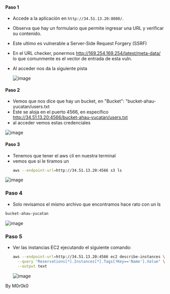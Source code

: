 #### **Paso 1**
- Accede a la aplicación en `http://34.51.13.20:8080/`.
- Observa que hay un formulario que permite ingresar una URL y verificar su contenido.
- Este ultimo es vulnerable a Server-Side Request Forgery (SSRF)
- En el URL checker, ponermos http://169.254.169.254/latest/meta-data/ lo que comunmente es el vector de entrada de esta vuln.
- Al acceder nos da la siguiente pista
  
  ![image](https://github.com/user-attachments/assets/07ee8a90-8731-41e3-9f2c-895f4c3673f4)



#### **Paso 2**
- Vemos que nos dice que hay un bucket, en "Bucket": "bucket-ahau-yucatan/users.txt
- Este se aloja en el puerto 4566, en especifico http://34.51.13.20:4566/bucket-ahau-yucatan/users.txt
- al acceder vemos estas credenciales

![image](https://github.com/user-attachments/assets/bf965be2-8bca-451a-a51a-0b0b6c6d34fa)


#### **Paso 3**
- Tenemos que tener el aws cli en nuestra terminal
- vemos que si le tiramos un
  ```bash
  aws --endpoint-url=http://34.51.13.20:4566 s3 ls
  ```
  
![image](https://github.com/user-attachments/assets/0ccbea3b-3ea0-42ad-8dfd-a44d76ce885a)


### **Paso 4**
- Solo revisamos el mismo archivo que encontramos hace rato con un ls
```bash
bucket-ahau-yucatan
```

![image](https://github.com/user-attachments/assets/912fb263-5ec6-4a48-b5d9-93af27453da6)


### **Paso 5**  
- Ver las instancias EC2 ejecutando el siguiente comando:  

   ```bash
   aws --endpoint-url=http://34.51.13.20:4566 ec2 describe-instances \
     --query "Reservations[*].Instances[*].Tags[?Key=='Name'].Value" \
     --output text
   ```

   ![image](https://github.com/user-attachments/assets/caf53d86-af3c-43b6-b8be-fe390e4eab4f)


By M0r0k0
